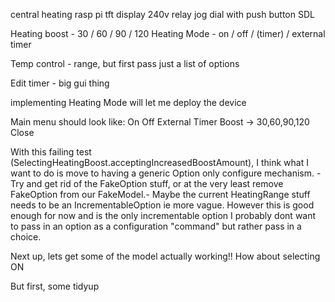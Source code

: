 central heating
rasp pi
tft display
240v relay
jog dial with push button
SDL


Heating boost - 30 / 60 / 90 / 120
Heating Mode - on / off / (timer) / external timer

Temp control - range, but first pass just a list of options

Edit timer - big gui thing


implementing Heating Mode will let me deploy the device


Main menu should look like:
On
Off
External Timer
Boost -> 30,60,90,120
Close



With this failing test (SelectingHeatingBoost.acceptingIncreasedBoostAmount),
I think what I want to do is move to having a generic Option only configure mechanism.
-Try and get rid of the FakeOption stuff, or at the very least remove FakeOption from our FakeModel.-
Maybe the current HeatingRange stuff needs to be an IncrementableOption ie more vague.
However this is good enough for now and is the only incrementable option
I probably dont want to pass in an option as a configuration "command" but rather pass in a choice.

Next up, lets get some of the model actually working!!
How about selecting ON

But first, some tidyup